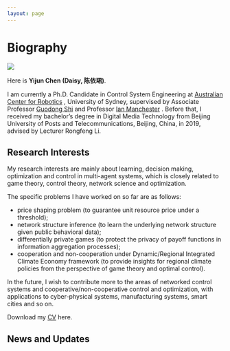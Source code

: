 ```yaml
---
layout: page
---
```


# Biography

<img src="https://chyj528.github.io/yijunchen.jpg">

Here is **Yijun Chen (Daisy, 陈依珺)**.

I am currently a Ph.D. Candidate in Control System Engineering
at [Australian Center for Robotics](https://www.sydney.edu.au/engineering/our-research/robotics-and-intelligent-systems/australian-centre-for-field-robotics.html)
, University of Sydney, supervised by Associate
Professor [Guodong Shi](https://www.sydney.edu.au/engineering/about/our-people/academic-staff/guodong-shi.html)
and
Professor [Ian Manchester](https://www.sydney.edu.au/engineering/about/our-people/academic-staff/ian-manchester.html)
. Before that, I received my bachelor’s degree in Digital Media Technology from
Beijing University of Posts and Telecommunications, Beijing, China, in 2019,
advised by Lecturer Rongfeng Li.

## Research Interests

My research interests are mainly about learning, decision making, optimization
and control in multi-agent systems, which is closely related to game theory,
control theory, network science and optimization.

The specific problems I have worked on so far are as follows:

- price shaping problem (to guarantee unit resource price under a threshold);
- network structure inference (to learn the underlying network structure given
  public behavioral data);
- differentially private games (to protect the privacy of payoff functions in
  information aggregation processes);
- cooperation and non-cooperation under Dynamic/Regional Integrated Climate
  Economy framework (to provide insights for regional climate policies from the
  perspective of game theory and optimal control).

In the future, I wish to contribute more to the areas of networked control 
systems and cooperative/non-cooperative control and optimization, with 
applications to cyber-physical systems, manufacturing systems, smart cities 
and so on.

Download my [CV](https://chyj528.github.io/CV-Yijun_Chen.pdf) here.

## News and Updates
